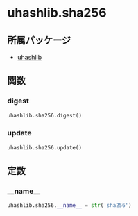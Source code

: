 # uhashlib.sha256

## 所属パッケージ
- [uhashlib](../../module/uhashlib)

## 関数

### digest
```python
uhashlib.sha256.digest()
```

### update
```python
uhashlib.sha256.update()
```

## 定数

### \_\_name\_\_
```python
uhashlib.sha256.__name__ = str('sha256')
```
